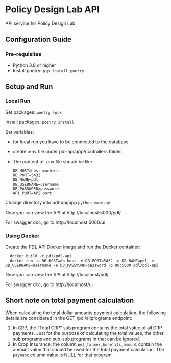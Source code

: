 # Policy Design Lab API
API service for Policy Design Lab

## Configuration Guide

### Pre-requisites
- Python 3.8 or higher
- Install poetry: `pip install poetry`

## Setup and Run 

### Local Run
Set packages:
`poetry lock`

Install packages:
`poetry install`

Set variables:
- for local run you have to be connected to the database
- create .env file under pdl-api/app/controllers folder. 
- The content of .env file should be like

      DB_HOST=host machine
      DB_PORT=5432
      DB_NAME=pdl
      DB_USERNAME=username
      DB_PASSWORD=password
      API_PORT=API port

Change directory into pdl-api/app 
`python main.py`

Now you can view the API at http://localhost:5000/pdl/

For swagger doc, go to http://localhost:5000/ui

### Using Docker
Create the PDL API Docker image and run the Docker container:
        
      docker build -t pdl/pdl-api .
      docker run -e DB_HOST=db_host -e DB_PORT=5432 -e DB_NAME=pdl -e DB_USERNAME=username -e DB_PASSWORD=password -p 80:5000 pdl/pdl-api 

Now you can view the API at http://localhost/pdl/

For swagger doc, go to http://localhost/ui

## Short note on total payment calculation
When calculating the total dollar amounts payment calculation, the following details are considered in the GET /pdl/allprograms endpoint:
1. In CRP, the "Total CRP" sub program contains the total value of all CRP payments. Just for the purpose of calculating the total values, the other sub programs and sub-sub programs in that can be ignored.
2. In Crop Insurance, the column `net_farmer_benefits_amount` contain the amount value that should be used for the total payment calculation. The `payment` column value is NULL for that program.
